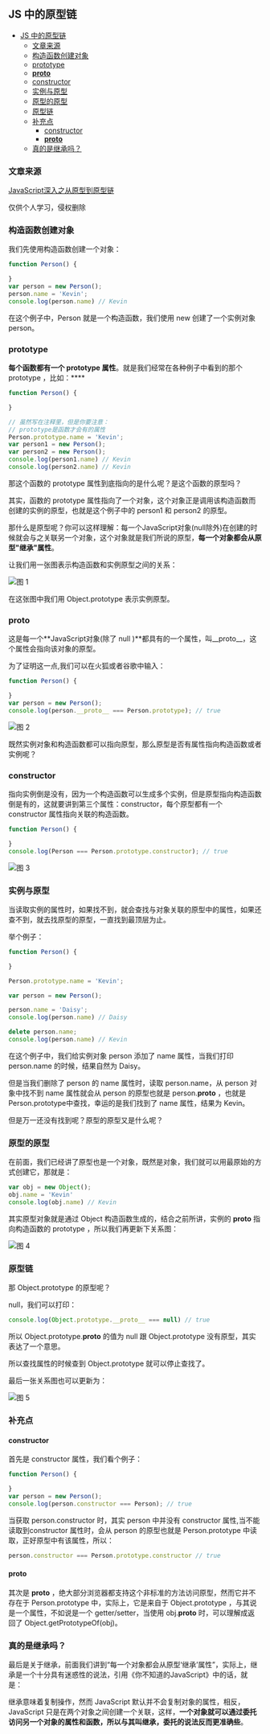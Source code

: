 ## JS 中的原型链

- [JS 中的原型链](#js-中的原型链)
  - [文章来源](#文章来源)
  - [构造函数创建对象](#构造函数创建对象)
  - [prototype](#prototype)
  - [__proto__](#proto)
  - [constructor](#constructor)
  - [实例与原型](#实例与原型)
  - [原型的原型](#原型的原型)
  - [原型链](#原型链)
  - [补充点](#补充点)
    - [constructor](#constructor-1)
    - [__proto__](#proto-1)
  - [真的是继承吗？](#真的是继承吗)


### 文章来源

[JavaScript深入之从原型到原型链
](https://github.com/mqyqingfeng/Blog/issues/2#)

仅供个人学习，侵权删除

### 构造函数创建对象

我们先使用构造函数创建一个对象：

```js
function Person() {

}
var person = new Person();
person.name = 'Kevin';
console.log(person.name) // Kevin
```

在这个例子中，Person 就是一个构造函数，我们使用 new 创建了一个实例对象 person。

### prototype

**每个函数都有一个 prototype 属性**。就是我们经常在各种例子中看到的那个 prototype ，比如：****

```js
function Person() {

}

// 虽然写在注释里，但是你要注意：
// prototype是函数才会有的属性
Person.prototype.name = 'Kevin';
var person1 = new Person();
var person2 = new Person();
console.log(person1.name) // Kevin
console.log(person2.name) // Kevin
```

那这个函数的 prototype 属性到底指向的是什么呢？是这个函数的原型吗？

其实，函数的 prototype 属性指向了一个对象，这个对象正是调用该构造函数而创建的实例的原型，也就是这个例子中的 person1 和 person2 的原型。

那什么是原型呢？你可以这样理解：每一个JavaScript对象(null除外)在创建的时候就会与之关联另一个对象，这个对象就是我们所说的原型，**每一个对象都会从原型"继承"属性**。

让我们用一张图表示构造函数和实例原型之间的关系：

![图 1](../images/66409996d6e9ca8b94a581406dfbb517a723534be32f95743807973981dfc563.png)  

在这张图中我们用 Object.prototype 表示实例原型。

### __proto__

这是每一个**JavaScript对象(除了 null )**都具有的一个属性，叫__proto__，这个属性会指向该对象的原型。

为了证明这一点,我们可以在火狐或者谷歌中输入：

```js
function Person() {

}
var person = new Person();
console.log(person.__proto__ === Person.prototype); // true
```

![图 2](../images/977859352195e0736f327eb34645e257da08cb262efa28f1370ea3fb5cdb9301.png)  


既然实例对象和构造函数都可以指向原型，那么原型是否有属性指向构造函数或者实例呢？

### constructor

指向实例倒是没有，因为一个构造函数可以生成多个实例，但是原型指向构造函数倒是有的，这就要讲到第三个属性：constructor，每个原型都有一个 constructor 属性指向关联的构造函数。

```js
function Person() {

}
console.log(Person === Person.prototype.constructor); // true
```

![图 3](../images/8e330a5bf29585611fb515ad83c974710881e7c7aa12d0e0e0fc86789b0392a1.png)  

### 实例与原型

当读取实例的属性时，如果找不到，就会查找与对象关联的原型中的属性，如果还查不到，就去找原型的原型，一直找到最顶层为止。

举个例子：

```js
function Person() {

}

Person.prototype.name = 'Kevin';

var person = new Person();

person.name = 'Daisy';
console.log(person.name) // Daisy

delete person.name;
console.log(person.name) // Kevin
```

在这个例子中，我们给实例对象 person 添加了 name 属性，当我们打印 person.name 的时候，结果自然为 Daisy。

但是当我们删除了 person 的 name 属性时，读取 person.name，从 person 对象中找不到 name 属性就会从 person 的原型也就是 person.__proto__ ，也就是 Person.prototype中查找，幸运的是我们找到了 name 属性，结果为 Kevin。

但是万一还没有找到呢？原型的原型又是什么呢？

### 原型的原型

在前面，我们已经讲了原型也是一个对象，既然是对象，我们就可以用最原始的方式创建它，那就是：


```js
var obj = new Object();
obj.name = 'Kevin'
console.log(obj.name) // Kevin
```

其实原型对象就是通过 Object 构造函数生成的，结合之前所讲，实例的 __proto__ 指向构造函数的 prototype ，所以我们再更新下关系图：

![图 4](../images/476f4b9254995772c195942412ba02b6523d053a6da40b668e6fcc97040e9d71.png)  


### 原型链

那 Object.prototype 的原型呢？

null，我们可以打印：

```js
console.log(Object.prototype.__proto__ === null) // true
```

所以 Object.prototype.__proto__ 的值为 null 跟 Object.prototype 没有原型，其实表达了一个意思。

所以查找属性的时候查到 Object.prototype 就可以停止查找了。

最后一张关系图也可以更新为：

![图 5](../images/632f640a543635cc5fbc57b39be6bb0f3549c9a2bd06eebcb2b1718b11af4c68.png)  


### 补充点

#### constructor

首先是 constructor 属性，我们看个例子：

```js
function Person() {

}
var person = new Person();
console.log(person.constructor === Person); // true
```

当获取 person.constructor 时，其实 person 中并没有 constructor 属性,当不能读取到constructor 属性时，会从 person 的原型也就是 Person.prototype 中读取，正好原型中有该属性，所以：

```js
person.constructor === Person.prototype.constructor // true
```

#### __proto__

其次是 __proto__ ，绝大部分浏览器都支持这个非标准的方法访问原型，然而它并不存在于 Person.prototype 中，实际上，它是来自于 Object.prototype ，与其说是一个属性，不如说是一个 getter/setter，当使用 obj.__proto__ 时，可以理解成返回了 Object.getPrototypeOf(obj)。


### 真的是继承吗？

最后是关于继承，前面我们讲到“每一个对象都会从原型‘继承’属性”，实际上，继承是一个十分具有迷惑性的说法，引用《你不知道的JavaScript》中的话，就是：

继承意味着复制操作，然而 JavaScript 默认并不会复制对象的属性，相反，JavaScript 只是在两个对象之间创建一个关联，这样，**一个对象就可以通过委托访问另一个对象的属性和函数，所以与其叫继承，委托的说法反而更准确些**。


